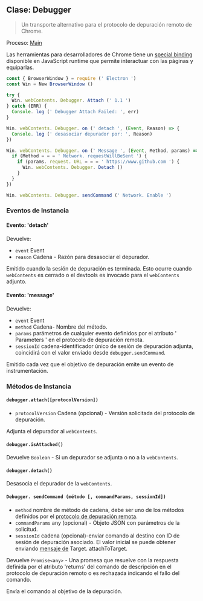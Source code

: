 ## Clase: Debugger

> Un transporte alternativo para el protocolo de depuración remoto de Chrome.

Proceso: [Main](../glossary.md#main-process)

Las herramientas para desarrolladores de Chrome tiene un [special binding][rdp] disponible en JavaScript runtime que permite interactuar con las páginas y equiparlas.

```javascript
const { BrowserWindow } = require (' Electron ')
const Win = New BrowserWindow ()

try {
  Win. webContents. Debugger. Attach (' 1.1 ')
} catch (ERR) {
  Console. log (' Debugger Attach Failed: ', err)
}

Win. webContents. Debugger. on (' detach ', (Event, Reason) => {
  Console. log (' desasociar depurador por: ', Reason)
})

Win. webContents. Debugger. on (' Message ', (Event, Method, params) => {
  if (Method = = = ' Network. requestWillBeSent ') {
    if (params. request. URL = = = ' https://www.github.com ') {
      Win. webContents. Debugger. Detach ()
    }
  }
})

Win. webContents. Debugger. sendCommand (' Network. Enable ')
```

### Eventos de Instancia

#### Evento: 'detach'

Devuelve:

* `event` Event
* `reason` Cadena - Razón para desasociar el depurador.

Emitido cuando la sesión de depuración es terminada. Esto ocurre cuando `webContents` es cerrado o el devtools es invocado para el `webContents` adjunto.

#### Evento: 'message'

Devuelve:

* `event` Event
* `method` Cadena- Nombre del método.
* `params` parámetros de cualquier evento definidos por el atributo ' Parameters ' en el protocolo de depuración remota.
* `sessionId` cadena-identificador único de sesión de depuración adjunta, coincidirá con el valor enviado desde `debugger.sendCommand`.

Emitido cada vez que el objetivo de depuración emite un evento de instrumentación.

### Métodos de Instancia

#### `debugger.attach([protocolVersion])`

* `protocolVersion` Cadena (opcional) - Versión solicitada del protocolo de depuración.

Adjunta el depurador al `webContents`.

#### `debugger.isAttached()`

Devuelve `Boolean` - Si un depurador se adjunta o no a la `webContents`.

#### `debugger.detach()`

Desasocia el depurador de la `webContents`.

#### `Debugger. sendCommand (método [, commandParams, sessionId])`

* `method` nombre de método de cadena, debe ser uno de los métodos definidos por el [protocolo de depuración remota][rdp].
* `commandParams` any (opcional) - Objeto JSON con parámetros de la solicitud.
* `sessionId` cadena (opcional)-enviar comando al destino con ID de sesión de depuración asociado. El valor inicial se puede obtener enviando [mensaje de][attachToTarget] Target. attachToTarget.

Devuelve `Promise<any>` - Una promesa que resuelve con la respuesta definida por el atributo 'returns' del comando de descripción en el protocolo de depuración remoto o es rechazada indicando el fallo del comando.

Envía el comando al objetivo de la depuración.

[rdp]: https://chromedevtools.github.io/devtools-protocol/

[rdp]: https://chromedevtools.github.io/devtools-protocol/

[attachToTarget]: https://chromedevtools.github.io/devtools-protocol/tot/Target/#method-attachToTarget
